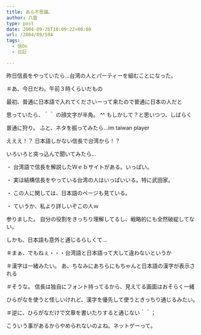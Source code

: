 ```yaml
---
title: あら不思議。
author: 八雲
type: post
date: 2004-09-26T10:09:22+00:00
url: /2004/09/594
tags:
  - 信On
  - 日記

---
```

昨日信長をやっていたら…台湾の人とパーティーを組むことになった。
  
＃あ、今日だわ。午前３時くらいだもの

最初、普通に日本語で入れてくださいーって来たので普通に日本の人だと
  
思っていたら、＾＾ の顔文字が半角。 ^^ もしかして？と思いつつ、しばらく
  
普通に狩り。 ふと、ネタを振ってみたら…im taiwan player
  
えええ！？ 日本語しかない信長で台湾から！？
  
いろいろと突っ込んで聞いてみたら…
  
・ 台湾語で信長を解説したＷｅｂサイトがある。いっぱい。
  
・ 実は結構信長をやっている台湾の人はいっぱいいる。特に武田家。
  
・ この人に関しては、日本語のページも見ている。
  
・ ていうか、私より詳しいぞこの人ｗ

参りました。 自分の役割をきっちり理解してるし、戦略的にも全然破綻してない。
  
しかも、日本語も意外と通じるらしくて…
  
＃まぁ、でもねぇ・・・台湾語と日本語って大して違わないというか
  
＃漢字は一緒みたい。 あ、ちなみにあちらにもちゃんと日本語の漢字が表示される
  
＃そうな。 信長は独自にフォント持ってるから、見えてる画面はおそらく一緒
  
ひらがなを使うと怪しいけれど、漢字を優先して使うときっちり通じるみたい。
  
＃逆に、ひらがなだけで文章を書いたりすると通じない＾＾；
  
こういう事があるからやめられないのよね。ネットゲーって。
